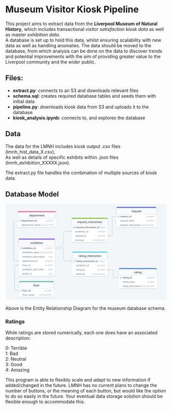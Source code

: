 # Museum Visitor Kiosk Pipeline

This project aims to extract data from the **Liverpool Museum of Natural History**, which includes transactional _visitor satisfaction kiosk data_ as well as master _exhibition data_.   
A database is set up to hold this data, whilst ensuring scalability with new data as well as handling anomalies. The data should be moved to the database, from which analysis can be done on the data to discover trends and potential improvements with the aim of providing greater value to the Liverpool community and the wider public. 

## Files:

* **extract.py**: connects to an S3 and downloads relevant files
* **schema.sql**: creates required database tables and seeds them with initial data
* **pipeline.py**: downloads kiosk data from S3 and uploads it to the database
* **kiosk_analysis.ipynb**: connects to, and explores the database

## Data

The data for the LMNH includes kiosk output .csv files (lmnh_hist_data_X.csv),  
As well as details of specific exhibits within .json files (lmnh_exhibition_XXXXX.json).

The extract.py file handles the combination of multiple sources of kiosk data.

## Database Model

![Museum ERD](https://github.com/zander931/Liverpool-Museum-of-Natural-History/blob/main/museum_erd.png?raw=true)

Above is the Entity Relationship Diagram for the museum database schema.

### Ratings

While ratings are stored numerically, each one does have an associated description:

0: Terrible  
1: Bad  
2: Neutral  
3: Good  
4: Amazing  

This program is able to flexibly scale and adapt to new information if added/changed in the future.
LMNH has no current plans to change the number of buttons, or the meaning of each button, but would like the option to do so easily in the future. Your eventual data storage solution should be flexible enough to accommodate this.